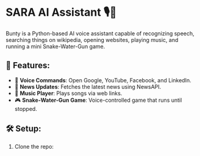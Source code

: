 # SARA AI Assistant 🎙️🤖

Bunty is a Python-based AI voice assistant capable of recognizing speech, searching things on wikipedia, opening websites, playing music, and running a mini Snake-Water-Gun game.

## 🚀 Features:
- 🎤 **Voice Commands**: Open Google, YouTube, Facebook, and LinkedIn.
- 📰 **News Updates**: Fetches the latest news using NewsAPI.
- 🎵 **Music Player**: Plays songs via web links.
- 🎮 **Snake-Water-Gun Game**: Voice-controlled game that runs until stopped.

## 🛠 Setup:
1. Clone the repo:
